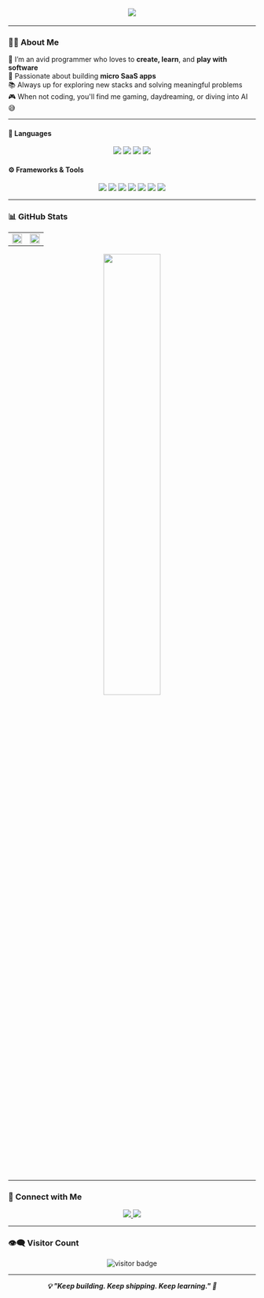 
<!-- Animated Header -->
<h1 align="center">
  <img src="https://readme-typing-svg.herokuapp.com?font=Fira+Code&size=28&pause=1000&center=true&vCenter=true&width=600&lines=Hey+👋%2C+I'm+Immanuel+Dsouza;Backend+Developer+(Open+to+opportunities);I+build+micro+SaaS+products+🚀;Learning+to+build+scalable+softwares" />
</h1>

---

### 👨‍💻 About Me

🔧 I’m an avid programmer who loves to **create, learn**, and **play with software**  
🎯 Passionate about building **micro SaaS apps**  
📚 Always up for exploring new stacks and solving meaningful problems  
🎮 When not coding, you'll find me gaming, daydreaming, or diving into AI 😅

---

#### 🧠 Languages

<p align="center">
  <img src="https://img.shields.io/badge/Golang-00ADD8?style=for-the-badge&logo=go&logoColor=white" />
  <img src="https://img.shields.io/badge/Java-007396?style=for-the-badge&logo=java&logoColor=white" />
  <img src="https://img.shields.io/badge/TypeScript-3178C6?style=for-the-badge&logo=typescript&logoColor=white" />
  <img src="https://img.shields.io/badge/MySQL-4479A1?style=for-the-badge&logo=mysql&logoColor=white" />
</p>

#### ⚙️ Frameworks & Tools

<p align="center">
  <img src="https://img.shields.io/badge/React_TS-61DAFB?style=for-the-badge&logo=react&logoColor=black" />
  <img src="https://img.shields.io/badge/TailwindCSS-06B6D4?style=for-the-badge&logo=tailwindcss&logoColor=white" />
  <img src="https://img.shields.io/badge/Docker-2496ED?style=for-the-badge&logo=docker&logoColor=white" />
  <img src="https://img.shields.io/badge/Redis-DC382D?style=for-the-badge&logo=redis&logoColor=white" />
  <img src="https://img.shields.io/badge/MongoDB-47A248?style=for-the-badge&logo=mongodb&logoColor=white" />
  <img src="https://img.shields.io/badge/Flutter-02569B?style=for-the-badge&logo=flutter&logoColor=white" />
  <img src="https://img.shields.io/badge/Firebase-FFCA28?style=for-the-badge&logo=firebase&logoColor=black" />
</p>


---

### 📊 GitHub Stats

<table align="center">
  <tr>
    <td align="center" width="50%">
      <img src="https://github-readme-stats.vercel.app/api?username=Ivan2001otp&show_icons=true&theme=radical" width="100%" />
    </td>
    <td align="center" width="50%">
      <img src="https://streak-stats.demolab.com?user=Ivan2001otp&theme=radical&date_format=M%20j%5B%2C%20Y%5D" width="100%" />
    </td>
  </tr>
</table>

<p align="center">
  <img src="https://github-readme-stats.vercel.app/api/top-langs/?username=Ivan2001otp&layout=compact&theme=radical" width="48%" />
</p>

---

### 🔗 Connect with Me

<p align="center">
  <a href="https://www.linkedin.com/in/immanuel-dsouza-b32505210/">
    <img src="https://img.shields.io/badge/LinkedIn-blue?style=for-the-badge&logo=linkedin" />
  </a>
  <a href="https://github.com/Ivan2001otp">
    <img src="https://img.shields.io/badge/GitHub-black?style=for-the-badge&logo=github" />
  </a>
</p>

---

### 👁️‍🗨️ Visitor Count

<p align="center">
  <img src="https://komarev.com/ghpvc/?username=Ivan2001otp&style=flat-square&color=blue" alt="visitor badge"/>
</p>

---
<p align="center">
  <strong><em>💡 "Keep building. Keep shipping. Keep learning." 🚢</em></strong>
</p>



